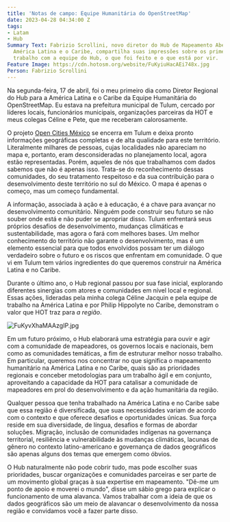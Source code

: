 ```yaml
---
title: 'Notas de campo: Equipe Humanitária do OpenStreetMap'
date: 2023-04-28 04:34:00 Z
tags:
- Latam
- Hub
Summary Text: Fabrizio Scrollini, novo diretor do Hub de Mapeamento Aberto para a
  América Latina e o Caribe, compartilha suas impressões sobre os primeiros dias de
  trabalho com a equipe do Hub, o que foi feito e o que está por vir.
Feature Image: https://cdn.hotosm.org/website/FuKyiuHacAEi748x.jpg
Person: Fabrizio Scrollini
---
```


Na segunda-feira, 17 de abril, foi o meu primeiro dia como Diretor Regional do Hub para a América Latina e o Caribe da Equipe Humanitária do OpenStreetMap. Eu estava na prefeitura municipal de Tulum, cercado por líderes locais, funcionários municipais, organizações parceiras da HOT e meus colegas Céline e Pete, que me receberam calorosamente.

O projeto [Open Cities México](https://stories.hotosm.org/open-cities-mexico/index.html) se encerra em Tulum e deixa pronto informações geográficas completas e de alta qualidade para este território. Literalmente milhares de pessoas, cujas localidades não apareciam no mapa e, portanto, eram desconsideradas no planejamento local, agora estão representadas. Porém, aqueles de nós que trabalhamos com dados sabemos que não é apenas isso. Trata-se do reconhecimento dessas comunidades, do seu tratamento respeitoso e da sua contribuição para o desenvolvimento deste território no sul do México. O mapa é apenas o começo, mas um começo fundamental.

A informação, associada à ação e à educação, é a chave para avançar no desenvolvimento comunitário. Ninguém pode construir seu futuro se não souber onde está e não puder se apropriar disso. Tulum enfrentará seus próprios desafios de desenvolvimento, mudanças climáticas e sustentabilidade, mas agora o fará com melhores bases. Um melhor conhecimento do território não garante o desenvolvimento, mas é um elemento essencial para que todos envolvidos possam ter um diálogo verdadeiro sobre o futuro e os riscos que enfrentam em comunidade. O que vi em Tulum tem vários ingredientes do que queremos construir na América Latina e no Caribe.

Durante o último ano, o Hub regional passou por sua fase inicial, explorando diferentes sinergias com atores e comunidades em nível local e regional. Essas ações, lideradas pela minha colega Céline Jacquin e pela equipe de trabalho na América Latina e por Philip Hippolyte no Caribe, demonstram o valor que HOT traz para *a região*.

![FuKyvXhaMAAzgIP.jpg](https://cdn.hotosm.org/website/FuKyvXhaMAAzgIP.jpg)

Em um futuro próximo, o Hub elaborará uma estratégia para ouvir e agir com a comunidade de mapeadores, os governos locais e nacionais, bem como as comunidades temáticas, a fim de estruturar melhor nosso trabalho. Em particular, queremos nos concentrar no que significa o mapeamento humanitário na América Latina e no Caribe, quais são as prioridades regionais e conceber metodologias para um trabalho ágil e em conjunto, aproveitando a capacidade da HOT para catalisar a comunidade de mapeadores em prol do desenvolvimento e da ação humanitária da região.

Qualquer pessoa que tenha trabalhado na América Latina e no Caribe sabe que essa região é diversificada, que suas necessidades variam de acordo com o contexto e que oferece desafios e oportunidades únicas. Sua força reside em sua diversidade, de língua, desafios e formas de abordar soluções. Migração, inclusão de comunidades indígenas na governança territorial, resiliência e vulnerabilidade às mudanças climáticas, lacunas de gênero no contexto latino-americano e governança de dados geográficos são apenas alguns dos temas que emergem como óbvios.

O Hub naturalmente não pode cobrir tudo, mas pode escolher suas prioridades, buscar organizações e comunidades parceiras e ser parte de um movimento global graças à sua expertise em mapeamento. "Dê-me um ponto de apoio e moverei o mundo", disse um sábio grego para explicar o funcionamento de uma alavanca. Vamos trabalhar com a ideia de que os dados geográficos são um meio de alavancar o desenvolvimento da nossa região e convidamos você a fazer parte disso.